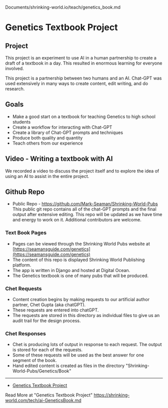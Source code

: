 Documents/shrinking-world.io/teach/genetics_book.md

# Genetics Textbook Project


## Project

This project is an experiment to use AI in a human partnership to create
a draft of a textbook in a day.
This resulted in enormous learning for everyone involved.

This project is a partnership between two humans and an AI.  Chat-GPT was used extensively in
many ways to create content, edit writing, and do research.


## Goals

* Make a good start on a textbook for teaching Genetics to high school students
* Create a workflow for interacting with Chat-GPT
* Create a library of Chat-GPT prompts and techniques
* Produce both quality and quantity
* Teach others from our experience


## Video - Writing a textbook with AI

We recorded a video to discuss the project itself and to explore the idea of using an AI
to assist in the entire project.


## Github Repo

* Public Repo - https://github.com/Mark-Seaman/Shrinking-World-Pubs
This public git repo contains all of the chat-GPT prompts and the final output after extensive editing.
This repo will be updated as we have time and energy to work on it.
Additional contributors are welcome.


### Text Book Pages
* Pages can be viewed through the Shrinking World Pubs website at 
[https://seamansguide.com/genetics](https://seamansguide.com/genetics)
* The content of this repo is displayed Shrinking World Publishing platform.
* The app is written in Django and hosted at Digital Ocean.
* The Genetics textbook is one of many pubs that will be produced.

### Chet Requests

* Content creation begins by making requests to our artificial author
partner, Chet Gupta (aka chatGPT).
* These requests are entered into chatGPT.
* The requests are stored in this directory as individual files to
give us an audit trail for the design process.

### Chet Responses

* Chet is producing lots of output in response to each request. The
output is stored for each of the requests.
* Some of these requests will be used as the best answer for one segment
of the book.
* Hand edited content is created as files in the directory 
"Shrinking-World-Pubs/Genetics/Book"


---

* [Genetics Textbook Project](/genetics-book/)

Read More at "Genetics Textbook Project"
https://shrinking-world.com/tech/ai-GeneticsBook.md
